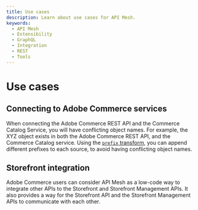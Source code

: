 ```yaml
---
title: Use cases
description: Learn about use cases for API Mesh.
keywords:
  - API Mesh
  - Extensibility
  - GraphQL
  - Integration
  - REST
  - Tools
---
```


# Use cases

<!-- Page under construction, please ignore placeholder text -->

## Connecting to Adobe Commerce services

When connecting the Adobe Commerce REST API and the Commerce Catalog Service, you will have conflicting object names. For example, the XYZ object exists in both the Adobe Commerce REST API, and the Commerce Catalog service. Using the [`prefix` transform](./basic/transforms/prefix.md), you can append different prefixes to each source, to avoid having conflicting object names.

## Storefront integration

Adobe Commerce users can consider API Mesh as a low-code way to integrate other APIs to the Storefront and Storefront Management APIs. It also provides a way for the Storefront API and the Storefront Management APIs to communicate with each other.
